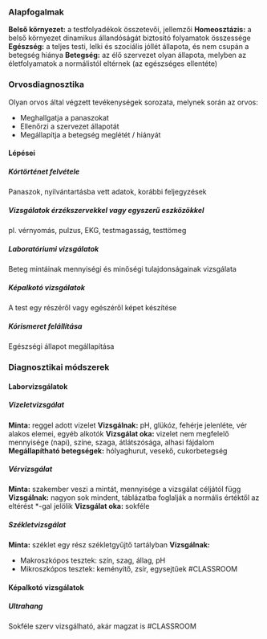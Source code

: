 ### Alapfogalmak
**Belső környezet:** a testfolyadékok összetevői, jellemzői
**Homeosztázis:** a belső környezet dinamikus állandóságát biztosító folyamatok összessége
**Egészség:** a teljes testi, lelki és szociális jóllét állapota, és nem csupán a betegség hiánya
**Betegség:** az élő szervezet olyan állapota, melyben az életfolyamatok a normálistól eltérnek (az egészséges ellentéte)
### Orvosdiagnosztika
Olyan orvos által végzett tevékenységek sorozata, melynek során az orvos:
- Meghallgatja a panaszokat
- Ellenőrzi a szervezet állapotát
- Megállapítja a betegség meglétét / hiányát
#### Lépései
##### Kórtörténet felvétele
Panaszok, nyilvántartásba vett adatok, korábbi feljegyzések
##### Vizsgálatok érzékszervekkel vagy egyszerű eszközökkel
pl. vérnyomás, pulzus, EKG, testmagasság, testtömeg
##### Laboratóriumi vizsgálatok
Beteg mintáinak mennyiségi és minőségi tulajdonságainak vizsgálata
##### Képalkotó vizsgálatok
A test egy részéről vagy egészéről képet készítése
##### Kórismeret felállítása
Egészségi állapot megállapítása
### Diagnosztikai módszerek
#### Laborvizsgálatok
##### Vizeletvizsgálat
**Minta:** reggel adott vizelet
**Vizsgálnak:** pH, glükóz, fehérje jelenléte, vér alakos elemei, egyéb alkotók
**Vizsgálat oka:** vizelet nem megfelelő mennyisége (napi), színe, szaga, átlátszósága, alhasi fájdalom
**Megállapítható betegségek:** hólyaghurut, vesekő, cukorbetegség
##### Vérvizsgálat
**Minta:** szakember veszi a mintát, mennyisége a vizsgálat céljától függ
**Vizsgálnak:** nagyon sok mindent, táblázatba foglalják a normális értéktől az eltérést \*-gal jelölik
**Vizsgálat oka:** sokféle
##### Székletvizsgálat
**Minta:** széklet egy rész székletgyűjtő tartályban
**Vizsgálnak:** 
- Makroszkópos tesztek: szín, szag, állag, pH
- Mikroszkópos tesztek: keményítő, zsír, egysejtűek
#CLASSROOM 
#### Képalkotó vizsgálatok
##### Ultrahang
Sokféle szerv vizsgálható, akár magzat is
#CLASSROOM 